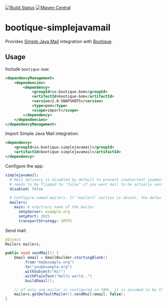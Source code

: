 <!--
  Licensed to ObjectStyle LLC under one
  or more contributor license agreements.  See the NOTICE file
  distributed with this work for additional information
  regarding copyright ownership.  The ObjectStyle LLC licenses
  this file to you under the Apache License, Version 2.0 (the
  "License"); you may not use this file except in compliance
  with the License.  You may obtain a copy of the License at

    http://www.apache.org/licenses/LICENSE-2.0

  Unless required by applicable law or agreed to in writing,
  software distributed under the License is distributed on an
  "AS IS" BASIS, WITHOUT WARRANTIES OR CONDITIONS OF ANY
  KIND, either express or implied.  See the License for the
  specific language governing permissions and limitations
  under the License.
  -->

[![Build Status](https://travis-ci.org/bootique/bootique-simplejavamail.svg)](https://travis-ci.org/bootique/bootique-simplejavamail)
[![Maven Central](https://img.shields.io/maven-central/v/io.bootique.simplejavamail/bootique-simplejavamail.svg?colorB=brightgreen)](https://search.maven.org/artifact/io.bootique.simplejavamail/bootique-simplejavamail/)

# bootique-simplejavamail

Provides [Simple Java Mail](http://www.simplejavamail.org/) integration with [Bootique](https://bootique.io).

## Usage

Include ```bootique-bom```:
```xml
<dependencyManagement>
    <dependencies>
        <dependency>
            <groupId>io.bootique.bom</groupId>
            <artifactId>bootique-bom</artifactId>
            <version>2.0-SNAPSHOTS</version>
            <type>pom</type>
            <scope>import</scope>
        </dependency>
    </dependencies>
</dependencyManagement>
```
Import Simple Java Mail integration:
```xml
<dependency>
	<groupId>io.bootique.simplejavamail</groupId>
	<artifactId>bootique-simplejavamail</artifactId>
</dependency>
```

Configure the app:
```yaml
simplejavamail:
  # Mail delivery is disabled by default to prevent inadvertent spamming when the app is in development. This property
  # needs to be flipped to "false" if you want mail to be actually sent to someone.
  disabled: false

  # Configure named mailers. If "mailers" section is absent, the default mailer is created pointing to "localhost:25"
  mailers:
    main: # arbitrary name of the mailer
      smtpServer: example.org
      smtpPort: 3025
      transportStrategy: SMTPS
```

Send mail:
```java
@Inject
Mailers mailers;

public void sendMail() {
    Email email = EmailBuilder.startingBlank()
        .from("me@example.org")
        .to("you@example.org")
        .withSubject("Hi!")
        .withPlainText("Hello world..")
        .buildEmail();

    // of only one mailer is configured in YAML, it is assumed to be the default mailer
    mailers.getDefaultMailer().sendMail(email, false);
}
```

